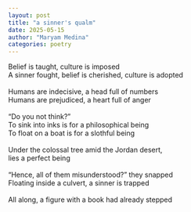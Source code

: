 ```yaml
---
layout: post
title: "a sinner's qualm"
date: 2025-05-15
author: "Maryam Medina"
categories: poetry
---
```


Belief is taught, culture is imposed<br>
A sinner fought, belief is cherished, culture is adopted<br>
<br>
Humans are indecisive, a head full of numbers<br>
Humans are prejudiced, a heart full of anger<br>
<br>
“Do you not think?”<br>
To sink into inks is for a philosophical being<br>
To float on a boat is for a slothful being<br>
<br>
Under the colossal tree amid the Jordan desert,<br>
lies a perfect being<br>
<br>
“Hence, all of them misunderstood?” they snapped<br>
Floating inside a culvert, a sinner is trapped<br>
<br>
All along, a figure with a book had already stepped